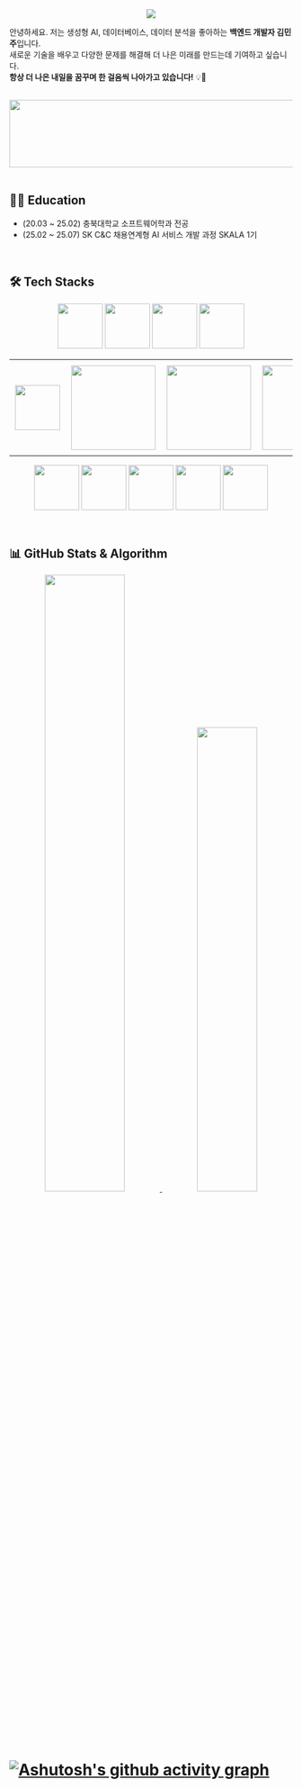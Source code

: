 <div align="center">
  <img src="https://capsule-render.vercel.app/api?type=waving&color=e7bcfb&height=180&text=WELCOME%20🥰♥️&animation=&fontColor=000000&fontSize=50" />
</div>



안녕하세요. 저는 생성형 AI, 데이터베이스, 데이터 분석을 좋아하는 **백엔드 개발자 김민주**입니다.  
새로운 기술을 배우고 다양한 문제를 해결해 더 나은 미래를 만드는데 기여하고 싶습니다.  
**항상 더 나은 내일을 꿈꾸며 한 걸음씩 나아가고 있습니다!** 💡🚀

<br>



<a href="https://www.gitanimals.org/en_US?utm_medium=image&utm_source=alswnsp411&utm_content=line">
  <img
    src="https://render.gitanimals.org/lines/alswnsp411?pet-id=695251375454077413"
    width="600"
    height="120"
  />
</a>
  
  
 <br>
 <br>

## 👩‍💻 Education

- (20.03 ~ 25.02) 충북대학교 소프트웨어학과 전공
- (25.02 ~ 25.07) SK C&C 채용연계형 AI 서비스 개발 과정 SKALA 1기

<br>

## 🛠️ Tech Stacks

<p align="center">
     <img src="https://skillicons.dev/icons?i=vue&theme=light" width="80" />
  <img src="https://techstack-generator.vercel.app/js-icon.svg" width="80" />
  <img src="https://techstack-generator.vercel.app/python-icon.svg" width="80" />
  <img src="https://techstack-generator.vercel.app/restapi-icon.svg" width="80" />
  
</p>
<p align="center">
  <table align="center">
  <tr>
    <td align="center" style="padding:10px;">
       <img src="https://techstack-generator.vercel.app/docker-icon.svg" width="80" />
    </td>
    <td align="center" style="padding:10px;">
       <img src="https://techstack-generator.vercel.app/mysql-icon.svg" width="150" />
    </td>
    <td align="center" style="padding:10px;">
      <img src="https://skillicons.dev/icons?i=spring&theme=light" width="150" />
    </td>
    <td align="center" style="padding:10px;">
       <img src="https://techstack-generator.vercel.app/java-icon.svg" width="150" />
    </td>
    <td align="center" style="padding:10px;">
       <img src="https://skillicons.dev/icons?i=fastapi" width="80" />
    </td>
  </tr>
  </table>
</p>
<p align="center">
    <img src="https://techstack-generator.vercel.app/kubernetes-icon.svg" width="80" />
  <img src="https://skillicons.dev/icons?i=linux&theme=light" width="80" />
  <img src="https://skillicons.dev/icons?i=mongodb&theme=light" width="80" />
   <img src="https://techstack-generator.vercel.app/aws-icon.svg" width="80" />
  <img src="https://techstack-generator.vercel.app/github-icon.svg" width="80" />
</p>

<br>

## 📊 GitHub Stats & Algorithm
<div align="center">

  <a href="https://github.com/alswnsp411">
    <img src="https://github-readme-stats.vercel.app/api?username=alswnsp411&show_icons=true&theme=radical" width="53%">
  </a>
  <a href="https://solved.ac/alswnsp411">
    <img src="http://mazassumnida.wtf/api/v2/generate_badge?boj=alswnsp411" width="46%">
  </a>
  
</div>

# [![Ashutosh's github activity graph](https://github-readme-activity-graph.vercel.app/graph?username=alswnsp411&theme=tokyo-night)](https://github.com/ww5702/github-readme-activity-graph)

